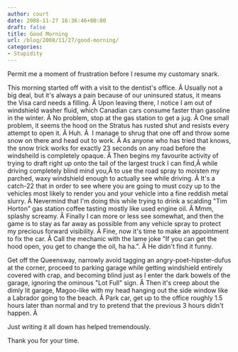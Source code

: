 ```yaml
---
author: court
date: 2008-11-27 16:36:46+00:00
draft: false
title: Good Morning
url: /blog/2008/11/27/good-morning/
categories:
- Stupidity
---
```


Permit me a moment of frustration before I resume my customary snark.

This morning started off with a visit to the dentist's office. Â Usually not a big deal, but it's always a pain because of our uninsured status, it means the Visa card needs a filling. Â Upon leaving there, I notice I am out of windshield washer fluid, which Canadian cars consume faster than gasoline in the winter. Â No problem, stop at the gas station to get a jug. Â One small problem, it seems the hood on the Stratus has rusted shut and resists every attempt to open it. Â Huh. Â  I manage to shrug that one off and throw some snow on there and head out to work. Â As anyone who has tried that knows, the snow trick works for exactly 23 seconds on any road before the windsheild is completely opaque. Â Then begins my favourite activity of trying to draft right up onto the tail of the largest truck I can find,Â while driving completely blind mind you,Â to use the road spray to moisten my parched, waxy windshield enough to actually see while driving. Â It's a catch-22 that in order to see where you are going to must cozy up to the vehicles most likely to render you and your vehicle into a fine reddish metal slurry. Â Nevermind that I'm doing this while trying to drink a scalding "Tim Horton" gas station coffee tasting mostly like used engine oil. Â Mmm, splashy screamy. Â Finally I can more or less see somewhat, and then the game is to stay as far away as possible from any vehicle spray to protect my precious forward visibility. Â Fine, now it's time to make an appointment to fix the car. Â Call the mechanic with the lame joke "If you can get the hood open, you get to change the oil, ha ha.". Â He didn't find it funny.

Get off the Queensway, narrowly avoid tagging an angry-poet-hipster-dufus at the corner, proceed to parking garage while getting windshield entirely covered with crap, and becoming blind just as I enter the dark bowels of the garage, ignoring the ominous "Lot Full" sign. Â Then it's creep about the dimly lit garage, Magoo-like with my head hanging out the side window like a Labrador going to the beach. Â Park car, get up to the office roughly 1.5 hours later than normal and try to pretend that the previous 3 hours didn't happen. Â 

Just writing it all down has helped tremendously.

Thank you for your time.
